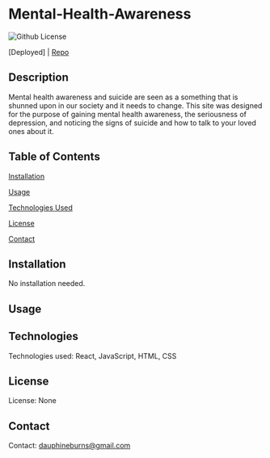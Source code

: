 # Mental-Health-Awareness

![Github License](https://img.shields.io/badge/license-none-blue.svg)

[Deployed]   |    [Repo](https://github.com/burnsgirl/Mental-Health-Awareness/)


## Description
Mental health awareness and suicide are seen as a something that is shunned upon in our society and it needs to change. This site was designed for the purpose of gaining mental health awareness, the seriousness of depression, and noticing the signs of suicide and how to talk to your loved ones about it.


## Table of Contents
[Installation](#installation)

[Usage](#usage)

[Technologies Used](#technologies)

[License](#license)

[Contact](#contact)

## Installation
No installation needed.

## Usage


## Technologies
Technologies used: React, JavaScript, HTML, CSS

## License
License: None

## Contact
Contact: 
dauphineburns@gmail.com
